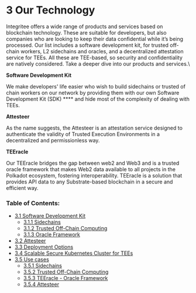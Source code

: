 # 3 Our Technology

Integritee offers a wide range of products and services based on blockchain technology. These are suitable for developers, but also companies who are looking to keep their data confidential while it’s being processed. Our list includes a software development kit, for trusted off-chain workers, L2 sidechains and oracles, and a decentralized attestation service for TEEs. All these are TEE-based, so security and confidentiality are natively considered. Take a deeper dive into our products and services.\


**Software Development Kit**

We make developers' life easier who wish to build sidechains or trusted of chain workers on our network by providing them with our own Software Development Kit (SDK) **** and hide most of the complexity of dealing with TEEs.

**Attesteer**

As the name suggests, the Attesteer is an attestation service designed to authenticate the validity of Trusted Execution Environments in a decentralized and permissionless way.

**TEEracle**

Our TEEracle bridges the gap between web2 and Web3 and is a trusted oracle framework that makes Web2 data available to all projects in the Polkadot ecosystem, fostering interoperability. TEEracle is a solution that provides API data to any Substrate-based blockchain in a secure and efficient way.



### **Table of Contents:**

* [3.1 Software Development Kit](3.1-software-development-kit/)
  * [3.1.1 Sidechains](3.1-software-development-kit/3.1.1-sidechains.md)
  * [3.1.2 Trusted Off-Chain Computing](3.1-software-development-kit/3.1.2-trusted-off-chain-computing.md)
  * [3.1.3 Oracle Framework](3.1-software-development-kit/3.1.3-oracle-framework.md)
* [3.2 Attesteer](3.2-attesteer.md)
* [3.3 Deployment Options](3.3-deployment-options.md)
* [3.4 Scalable Secure Kubernetes Cluster for TEEs](3.4-scalable-secure-kubernetes-cluster-for-tees.md)
* [3.5 Use cases](3.5-use-cases/)
  * [3.5.1 Sidechains](3.5-use-cases/3.5.1-sidechains.md)
  * [3.5.2 Trusted Off-Chain Computing](3.5-use-cases/3.5.2-trusted-off-chain-computing.md)
  * [3.5.3 TEEracle - Oracle Framework](3.5-use-cases/3.5.3-teeracle-oracle-framework.md)
  * [3.5.4 Attesteer](3.5-use-cases/3.5.4-attesteer.md)
